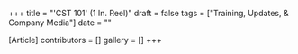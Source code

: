 +++
title = "'CST 101' (1 In. Reel)"
draft = false
tags = ["Training, Updates, & Company Media"]
date = ""

[Article]
contributors = []
gallery = []
+++